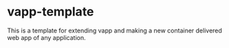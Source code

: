 # vapp-template
This is a template for extending vapp and making a new container delivered web app of any application.
